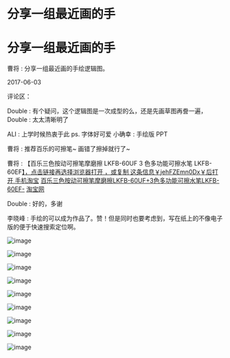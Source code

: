 # 分享一组最近画的手

# 分享一组最近画的手

曹将 : 分享一组最近画的手绘逻辑图。

2017-06-03

评论区：

Double : 有个疑问，这个逻辑图是一次成型的么，还是先画草图再誊一遍， Double : 太太清晰明了

ALI : 上学时候热衷于此 ps. 字体好可爱 小确幸 : 手绘版 PPT

曹将 : 推荐百乐的可擦笔~ 画错了擦掉就行了~

曹将 : 【百乐三色按动可擦笔摩磨擦 LKFB-60UF 3 色多功能可擦水笔 LKFB-60EF[】，点击链接再选择浏览器打开 ，或复制 这条信息￥](http://c.b1wv.com/h.7AJUIG?cv=jehFZEmn0Dx&sm=b7efb2)[jehFZEmn0Dx](http://c.b1wv.com/h.7AJUIG?cv=jehFZEmn0Dx&sm=b7efb2)[￥后打开 手机淘宝](http://c.b1wv.com/h.7AJUIG?cv=jehFZEmn0Dx&sm=b7efb2) [百乐三色按动可擦笔摩磨擦](http://c.b1wv.com/h.7AJUIG?cv=jehFZEmn0Dx&sm=b7efb2)[LKFB-60UF+3](http://c.b1wv.com/h.7AJUIG?cv=jehFZEmn0Dx&sm=b7efb2)[色多功能可擦水笔](http://c.b1wv.com/h.7AJUIG?cv=jehFZEmn0Dx&sm=b7efb2)[LKFB-60EF-](http://c.b1wv.com/h.7AJUIG?cv=jehFZEmn0Dx&sm=b7efb2) [淘宝网](http://c.b1wv.com/h.7AJUIG?cv=jehFZEmn0Dx&sm=b7efb2)

Double : 好的，多谢

李晓峰 : 手绘的可以成为作品了。赞！但是同时也要考虑到，写在纸上的不像电子版的便于快速搜索定位啊。

![image](img/Image_495.png)

![image](img/Image_496.png)

![image](img/Image_497.png)

![image](img/Image_498.png)

![image](img/Image_499.png)

![image](img/Image_500.png)

![image](img/Image_501.png)

![image](img/Image_502.png)

![image](img/Image_503.png)
